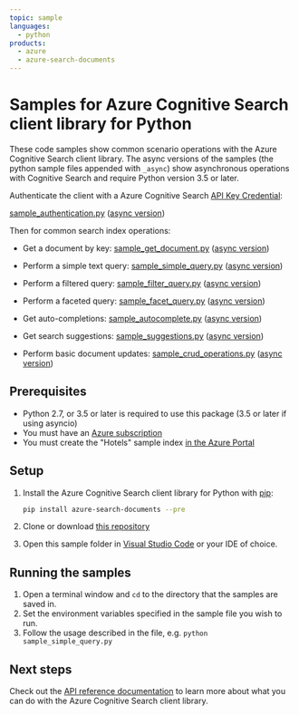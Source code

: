 ```yaml
---
topic: sample
languages:
  - python
products:
  - azure
  - azure-search-documents
---
```


# Samples for Azure Cognitive Search client library for Python

These code samples show common scenario operations with the Azure Cognitive
Search client library. The async versions of the samples (the python sample
files appended with `_async`) show asynchronous operations with Cognitive Search
and require Python version 3.5 or later.

Authenticate the client with a Azure Cognitive Search [API Key Credential](https://docs.microsoft.com/en-us/azure/search/search-security-api-keys):

[sample_authentication.py](sample_authentication.py) ([async version](async_samples/sample_authentication_async.py))

Then for common search index operations:

* Get a document by key: [sample_get_document.py](sample_get_document.py) ([async version](async_samples/sample_get_document_async.py))

* Perform a simple text query: [sample_simple_query.py](sample_simple_query.py) ([async version](async_samples/sample_simple_query_async.py))

* Perform a filtered query: [sample_filter_query.py](sample_filter_query.py) ([async version](async_samples/sample_filter_query_async.py))

* Perform a faceted query: [sample_facet_query.py](sample_facet_query.py) ([async version](async_samples/sample_facet_query_async.py))

* Get auto-completions: [sample_autocomplete.py](sample_autocomplete.py) ([async version](async_samples/sample_autocomplete_async.py))

* Get search suggestions: [sample_suggestions.py](sample_suggestions.py) ([async version](async_samples/sample_suggestions_async.py))

* Perform basic document updates: [sample_crud_operations.py](sample_crud_operations.py) ([async version](async_samples/sample_crud_operations_async.py))

## Prerequisites
* Python 2.7, or 3.5 or later is required to use this package (3.5 or later if using asyncio)
* You must have an [Azure subscription](https://azure.microsoft.com/free/)
* You must create the "Hotels" sample index [in the Azure Portal](https://docs.microsoft.com/en-us/azure/search/search-get-started-portal)


## Setup

1. Install the Azure Cognitive Search client library for Python with [pip](https://pypi.org/project/pip/):

   ```bash
   pip install azure-search-documents --pre
   ```

2. Clone or download [this repository](https://github.com/Azure/azure-sdk-for-python)
3. Open this sample folder in [Visual Studio Code](https://code.visualstudio.com) or your IDE of choice.

## Running the samples

1. Open a terminal window and `cd` to the directory that the samples are saved in.
2. Set the environment variables specified in the sample file you wish to run.
3. Follow the usage described in the file, e.g. `python sample_simple_query.py`

## Next steps

Check out the [API reference documentation](https://docs.microsoft.com/en-us/rest/api/searchservice/)
to learn more about what you can do with the Azure Cognitive Search client library.
